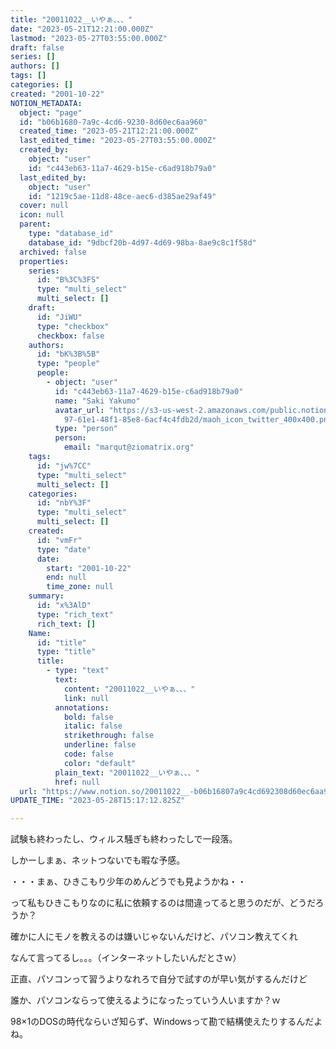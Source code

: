 ```yaml
---
title: "20011022__いやぁ、、、"
date: "2023-05-21T12:21:00.000Z"
lastmod: "2023-05-27T03:55:00.000Z"
draft: false
series: []
authors: []
tags: []
categories: []
created: "2001-10-22"
NOTION_METADATA:
  object: "page"
  id: "b06b1680-7a9c-4cd6-9230-8d60ec6aa960"
  created_time: "2023-05-21T12:21:00.000Z"
  last_edited_time: "2023-05-27T03:55:00.000Z"
  created_by:
    object: "user"
    id: "c443eb63-11a7-4629-b15e-c6ad918b79a0"
  last_edited_by:
    object: "user"
    id: "1219c5ae-11d8-48ce-aec6-d385ae29af49"
  cover: null
  icon: null
  parent:
    type: "database_id"
    database_id: "9dbcf20b-4d97-4d69-98ba-8ae9c8c1f58d"
  archived: false
  properties:
    series:
      id: "B%3C%3FS"
      type: "multi_select"
      multi_select: []
    draft:
      id: "JiWU"
      type: "checkbox"
      checkbox: false
    authors:
      id: "bK%3B%5B"
      type: "people"
      people:
        - object: "user"
          id: "c443eb63-11a7-4629-b15e-c6ad918b79a0"
          name: "Saki Yakumo"
          avatar_url: "https://s3-us-west-2.amazonaws.com/public.notion-static.com/3ad1c4\
            97-61e1-48f1-85e8-6acf4c4fdb2d/maoh_icon_twitter_400x400.png"
          type: "person"
          person:
            email: "marqut@ziomatrix.org"
    tags:
      id: "jw%7CC"
      type: "multi_select"
      multi_select: []
    categories:
      id: "nbY%3F"
      type: "multi_select"
      multi_select: []
    created:
      id: "vmFr"
      type: "date"
      date:
        start: "2001-10-22"
        end: null
        time_zone: null
    summary:
      id: "x%3AlD"
      type: "rich_text"
      rich_text: []
    Name:
      id: "title"
      type: "title"
      title:
        - type: "text"
          text:
            content: "20011022__いやぁ、、、"
            link: null
          annotations:
            bold: false
            italic: false
            strikethrough: false
            underline: false
            code: false
            color: "default"
          plain_text: "20011022__いやぁ、、、"
          href: null
  url: "https://www.notion.so/20011022__-b06b16807a9c4cd692308d60ec6aa960"
UPDATE_TIME: "2023-05-28T15:17:12.825Z"

---
```

<link rel="stylesheet" href="https://cdn.jsdelivr.net/npm/katex@0.16.2/dist/katex.min.css" integrity="sha384-bYdxxUwYipFNohQlHt0bjN/LCpueqWz13HufFEV1SUatKs1cm4L6fFgCi1jT643X" crossorigin="anonymous">


試験も終わったし、ウィルス騒ぎも終わったしで一段落。


しかーしまぁ、ネットつないでも暇な予感。


・・・まぁ、ひきこもり少年のめんどうでも見ようかね・・


って私もひきこもりなのに私に依頼するのは間違ってると思うのだが、どうだろうか？


確かに人にモノを教えるのは嫌いじゃないんだけど、パソコン教えてくれ


なんて言ってるし。。。（インターネットしたいんだとさｗ）


正直、パソコンって習うよりなれろで自分で試すのが早い気がするんだけど


誰か、パソコンならって使えるようになったっていう人いますか？ｗ


98×1のDOSの時代ならいざ知らず、Windowsって勘で結構使えたりするんだよね。

